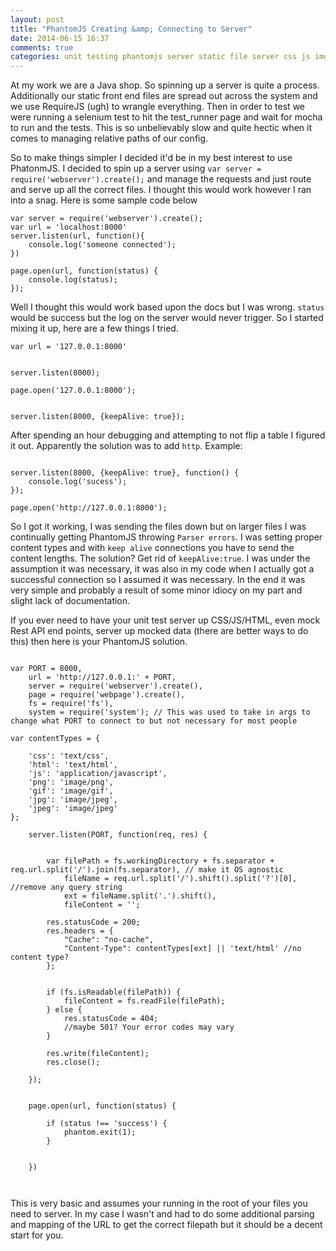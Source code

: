 ```yaml
---
layout: post
title: "PhantomJS Creating &amp; Connecting to Server"
date: 2014-06-15 16:37
comments: true
categories: unit testing phantomjs server static file server css js img html
---
```


At my work we are a Java shop. So spinning up a server is quite a process. Additionally our static front end files are spread out across the system and we use RequireJS (ugh) to wrangle everything. Then in order to test we were running a selenium test to hit the test_runner page and wait for mocha to run and the tests. This is so unbelievably slow and quite hectic when it comes to managing relative paths of our config.

So to make things simpler I decided it'd be in my best interest to use PhatonmJS. I decided to spin up a server using `var server = require('webserver').create();` and manage the requests and just route and serve up all the correct files. I thought this would work however I ran into a snag. Here is some sample code below

```
var server = require('webserver').create();
var url = 'localhost:8000'
server.listen(url, function(){ 
	console.log('someone connected');
})

page.open(url, function(status) {
	console.log(status);
});
```
Well I thought this would work based upon the docs but I was wrong. `status` would be success but the log on the server would never trigger. So I started mixing it up, here are a few things I tried.

`var url = '127.0.0.1:8000'`

```

server.listen(8000);

page.open('127.0.0.1:8000');

```

```

server.listen(8000, {keepAlive: true});

```

After spending an hour debugging and attempting to not flip a table I figured it out. Apparently the solution was to add `http`. Example:

```

server.listen(8000, {keepAlive: true}, function() {
	console.log('sucess');	
});

page.open('http://127.0.0.1:8000');

```

So I got it working, I was sending the files down but on larger files I was continually getting PhantomJS throwing `Parser errors`. I was setting proper content types and with `keep alive` connections you have to send the content lengths. The solution? Get rid of `keepAlive:true`. I was under the assumption it was necessary, it was also in my code when I actually got a successful connection so I assumed it was necessary. In the end it was very simple and probably a result of some minor idiocy on my part and slight lack of documentation.


If you ever need to have your unit test server up CSS/JS/HTML, even mock Rest API end points, server up mocked data (there are better ways to do this) then here is your PhantomJS solution.


```

var PORT = 8000,
	url = 'http://127.0.0.1:' + PORT,
	server = require('webserver').create(),
	page = require('webpage').create(),
	fs = require('fs'),
	system = require('system'); // This was used to take in args to change what PORT to connect to but not necessary for most people

var contentTypes = {
	
	'css': 'text/css',
	'html': 'text/html',
	'js': 'application/javascript',
	'png': 'image/png',
	'gif': 'image/gif',
	'jpg': 'image/jpeg',
	'jpeg': 'image/jpeg'
};

	server.listen(PORT, function(req, res) {


		var filePath = fs.workingDirectory + fs.separator + req.url.split('/').join(fs.separator), // make it OS agnostic
			fileName = req.url.split('/').shift().split('?')[0], //remove any query string
			ext = fileName.split('.').shift(),
			fileContent = '';

		res.statusCode = 200;
        res.headers = {
        	"Cache": "no-cache", 
        	"Content-Type": contentTypes[ext] || 'text/html' //no content type?
        };


		if (fs.isReadable(filePath)) {
			fileContent = fs.readFile(filePath);
		} else {
			res.statusCode = 404;
			//maybe 501? Your error codes may vary
		}

		res.write(fileContent);
		res.close();
		
	});


	page.open(url, function(status) {

		if (status !== 'success') {
			phantom.exit(1);
		}


	})



```

This is very basic and assumes your running in the root of your files you need to server. In my case I wasn't and had to do some additional parsing and mapping of the URL to get the correct filepath but it should be a decent start for you.
